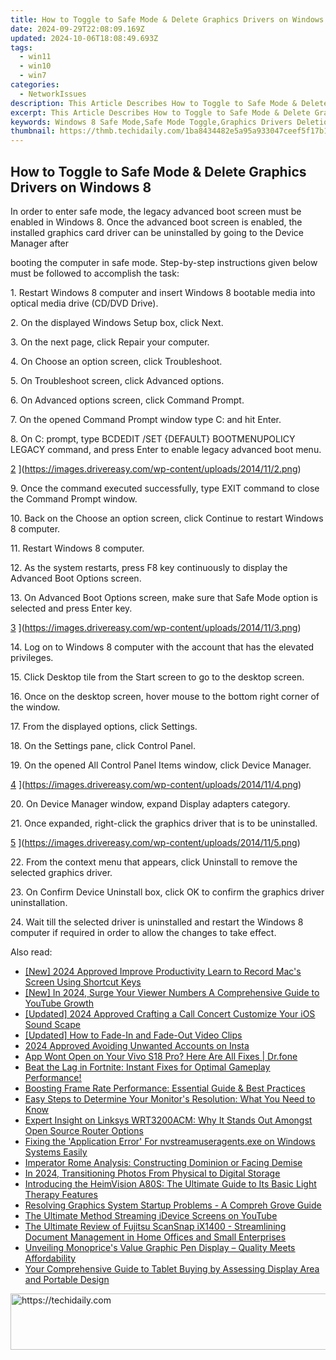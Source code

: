 ```yaml
---
title: How to Toggle to Safe Mode & Delete Graphics Drivers on Windows 8
date: 2024-09-29T22:08:09.169Z
updated: 2024-10-06T18:08:49.693Z
tags:
  - win11
  - win10
  - win7
categories:
  - NetworkIssues
description: This Article Describes How to Toggle to Safe Mode & Delete Graphics Drivers on Windows 8
excerpt: This Article Describes How to Toggle to Safe Mode & Delete Graphics Drivers on Windows 8
keywords: Windows 8 Safe Mode,Safe Mode Toggle,Graphics Drivers Deletion Windows 8,Windows Graphics Driver Reset,Safe Mode Windows 8 Troubleshooting,Windows Drivers Uninstall Guide,Safe Mode Boot Procedure Windows 8
thumbnail: https://thmb.techidaily.com/1ba8434482e5a95a933047ceef5f17b18e8ca4e1285ed40b4bdaada044e82ad5.jpg
---
```


## How to Toggle to Safe Mode & Delete Graphics Drivers on Windows 8

 In order to enter safe mode, the legacy advanced boot screen must be enabled in Windows 8\. Once the advanced boot screen is enabled, the installed graphics card driver can be uninstalled by going to the Device Manager after

 booting the computer in safe mode. Step-by-step instructions given below must be followed to accomplish the task:

  1\. Restart Windows 8 computer and insert Windows 8 bootable media into optical media drive (CD/DVD Drive).

  2\. On the displayed Windows Setup box, click Next.

  3\. On the next page, click Repair your computer.

  4\. On Choose an option screen, click Troubleshoot.

  5\. On Troubleshoot screen, click Advanced options.

  6\. On Advanced options screen, click Command Prompt.

  7\. On the opened Command Prompt window type C: and hit Enter.

  8\. On C: prompt, type BCDEDIT /SET {DEFAULT} BOOTMENUPOLICY LEGACY command, and press Enter to enable legacy advanced boot menu.

 [2](https://images.drivereasy.com/wp-content/uploads/2014/11/2.png) ](https://images.drivereasy.com/wp-content/uploads/2014/11/2.png)

 9\. Once the command executed successfully, type EXIT command to close the Command Prompt window.

  10\. Back on the Choose an option screen, click Continue to restart Windows 8 computer.

 11\. Restart Windows 8 computer.

  12\. As the system restarts, press F8 key continuously to display the Advanced Boot Options screen.

  13\. On Advanced Boot Options screen, make sure that Safe Mode option is selected and press Enter key.

 [3](https://images.drivereasy.com/wp-content/uploads/2014/11/3.png) ](https://images.drivereasy.com/wp-content/uploads/2014/11/3.png)

  14\. Log on to Windows 8 computer with the account that has the elevated privileges.

  15\. Click Desktop tile from the Start screen to go to the desktop screen.

  16\. Once on the desktop screen, hover mouse to the bottom right corner of the window.

  17\. From the displayed options, click Settings.

 18\. On the Settings pane, click Control Panel.

  19\. On the opened All Control Panel Items window, click Device Manager.

[4](https://images.drivereasy.com/wp-content/uploads/2014/11/4.png) ](https://images.drivereasy.com/wp-content/uploads/2014/11/4.png)

 20\. On Device Manager window, expand Display adapters category.

  21\. Once expanded, right-click the graphics driver that is to be uninstalled.

[5](https://images.drivereasy.com/wp-content/uploads/2014/11/5.png) ](https://images.drivereasy.com/wp-content/uploads/2014/11/5.png)

 22\. From the context menu that appears, click Uninstall to remove the selected graphics driver.

  23\. On Confirm Device Uninstall box, click OK to confirm the graphics driver uninstallation.

  24\. Wait till the selected driver is uninstalled and restart the Windows 8 computer if required in order to allow the changes to take effect.

<ins class="adsbygoogle"
     style="display:block"
     data-ad-format="autorelaxed"
     data-ad-client="ca-pub-7571918770474297"
     data-ad-slot="1223367746"></ins>

<ins class="adsbygoogle"
     style="display:block"
     data-ad-client="ca-pub-7571918770474297"
     data-ad-slot="8358498916"
     data-ad-format="auto"
     data-full-width-responsive="true"></ins>

<span class="atpl-alsoreadstyle">Also read:</span>
<div><ul>
<li><a href="https://visual-screen-recording.techidaily.com/new-2024-approved-improve-productivity-learn-to-record-macs-screen-using-shortcut-keys/"><u>[New] 2024 Approved Improve Productivity Learn to Record Mac's Screen Using Shortcut Keys</u></a></li>
<li><a href="https://youtube-web.techidaily.com/n-2024-surge-your-viewer-numbers-a-comprehensive-guide-to-youtube-growth/"><u>[New] In 2024, Surge Your Viewer Numbers A Comprehensive Guide to YouTube Growth</u></a></li>
<li><a href="https://fox-glue.techidaily.com/updated-2024-approved-crafting-a-call-concert-customize-your-ios-sound-scape/"><u>[Updated] 2024 Approved Crafting a Call Concert Customize Your iOS Sound Scape</u></a></li>
<li><a href="https://desktop-recording.techidaily.com/updated-how-to-fade-in-and-fade-out-video-clips/"><u>[Updated] How to Fade-In and Fade-Out Video Clips</u></a></li>
<li><a href="https://instagram-video-files.techidaily.com/2024-approved-avoiding-unwanted-accounts-on-insta/"><u>2024 Approved Avoiding Unwanted Accounts on Insta</u></a></li>
<li><a href="https://howto.techidaily.com/app-wont-open-on-your-vivo-s18-pro-here-are-all-fixes-drfone-by-drfone-fix-android-problems-fix-android-problems/"><u>App Wont Open on Your Vivo S18 Pro? Here Are All Fixes | Dr.fone</u></a></li>
<li><a href="https://network-issues.techidaily.com/beat-the-lag-in-fortnite-instant-fixes-for-optimal-gameplay-performance/"><u>Beat the Lag in Fortnite: Instant Fixes for Optimal Gameplay Performance!</u></a></li>
<li><a href="https://network-issues.techidaily.com/boosting-frame-rate-performance-essential-guide-and-best-practices/"><u>Boosting Frame Rate Performance: Essential Guide & Best Practices</u></a></li>
<li><a href="https://network-issues.techidaily.com/easy-steps-to-determine-your-monitors-resolution-what-you-need-to-know/"><u>Easy Steps to Determine Your Monitor's Resolution: What You Need to Know</u></a></li>
<li><a href="https://buynow-reviews.techidaily.com/expert-insight-on-linksys-wrt3200acm-why-it-stands-out-amongst-open-source-router-options/"><u>Expert Insight on Linksys WRT3200ACM: Why It Stands Out Amongst Open Source Router Options</u></a></li>
<li><a href="https://network-issues.techidaily.com/fixing-the-application-error-for-nvstreamuseragentsexe-on-windows-systems-easily/"><u>Fixing the 'Application Error' For nvstreamuseragents.exe on Windows Systems Easily</u></a></li>
<li><a href="https://network-issues.techidaily.com/imperator-rome-analysis-constructing-dominion-or-facing-demise/"><u>Imperator Rome Analysis: Constructing Dominion or Facing Demise</u></a></li>
<li><a href="https://some-guidance.techidaily.com/in-2024-transitioning-photos-from-physical-to-digital-storage/"><u>In 2024, Transitioning Photos From Physical to Digital Storage</u></a></li>
<li><a href="https://network-issues.techidaily.com/introducing-the-heimvision-a80s-the-ultimate-guide-to-its-basic-light-therapy-features/"><u>Introducing the HeimVision A80S: The Ultimate Guide to Its Basic Light Therapy Features</u></a></li>
<li><a href="https://network-issues.techidaily.com/resolving-graphics-system-startup-problems-a-compreh-grove-guide/"><u>Resolving Graphics System Startup Problems - A Compreh Grove Guide</u></a></li>
<li><a href="https://youtube-video-recordings.techidaily.com/the-ultimate-method-streaming-idevice-screens-on-youtube/"><u>The Ultimate Method Streaming iDevice Screens on YouTube</u></a></li>
<li><a href="https://buynow-reviews.techidaily.com/the-ultimate-review-of-fujitsu-scansnap-ix1400-streamlining-document-management-in-home-offices-and-small-enterprises/"><u>The Ultimate Review of Fujitsu ScanSnap iX1400 - Streamlining Document Management in Home Offices and Small Enterprises</u></a></li>
<li><a href="https://network-issues.techidaily.com/unveiling-monoprices-value-graphic-pen-display-quality-meets-affordability/"><u>Unveiling Monoprice's Value Graphic Pen Display – Quality Meets Affordability</u></a></li>
<li><a href="https://network-issues.techidaily.com/your-comprehensive-guide-to-tablet-buying-by-assessing-display-area-and-portable-design/"><u>Your Comprehensive Guide to Tablet Buying by Assessing Display Area and Portable Design</u></a></li>
</ul></div>

<!-- affiliate ads begin -->
<a href="https://appsumo.8odi.net/c/5597632/2037355/7443" target="_top" id="2037355">
  <img src="//a.impactradius-go.com/display-ad/7443-2037355" border="0" alt="https://techidaily.com" width="728" height="90"/>
</a>
<img height="0" width="0" src="https://appsumo.8odi.net/i/5597632/2037355/7443" style="position:absolute;visibility:hidden;" border="0" />
<!-- affiliate ads end -->

